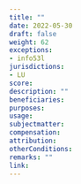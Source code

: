 ```yaml
---
title: ""
date: 2022-05-30
draft: false
weight: 62
exceptions:
- info53l
jurisdictions:
- LU
score: 
description: "" 
beneficiaries:
purposes: 
usage:
subjectmatter:
compensation:
attribution: 
otherConditions: 
remarks: ""
link: 
---
```

